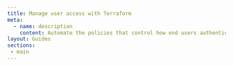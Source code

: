 ```yaml
---
title: Manage user access with Terraform
meta:
  - name: description
    content: Automate the policies that control how end users authenticate to and access Okta applications.
layout: Guides
sections:
 - main
---
```

